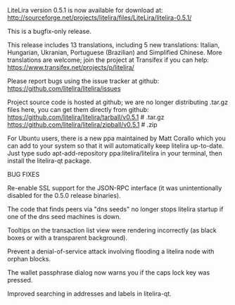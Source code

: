 LiteLira version 0.5.1 is now available for download at:
http://sourceforge.net/projects/litelira/files/LiteLira/litelira-0.5.1/

This is a bugfix-only release.

This release includes 13 translations, including 5 new translations:
Italian, Hungarian, Ukranian, Portuguese (Brazilian) and Simplified Chinese.
More translations are welcome; join the project at Transifex if you can help:
https://www.transifex.net/projects/p/litelira/

Please report bugs using the issue tracker at github:
https://github.com/litelira/litelira/issues

Project source code is hosted at github; we are no longer
distributing .tar.gz files here, you can get them
directly from github:
https://github.com/litelira/litelira/tarball/v0.5.1  # .tar.gz
https://github.com/litelira/litelira/zipball/v0.5.1  # .zip

For Ubuntu users, there is a new ppa maintained by Matt Corallo which
you can add to your system so that it will automatically keep
litelira up-to-date.  Just type
sudo apt-add-repository ppa:litelira/litelira
in your terminal, then install the litelira-qt package.


BUG FIXES

Re-enable SSL support for the JSON-RPC interface (it was unintentionally
disabled for the 0.5.0 release binaries).

The code that finds peers via "dns seeds" no longer stops litelira startup
if one of the dns seed machines is down.

Tooltips on the transaction list view were rendering incorrectly (as black boxes
or with a transparent background).

Prevent a denial-of-service attack involving flooding a litelira node with
orphan blocks.

The wallet passphrase dialog now warns you if the caps lock key was pressed.

Improved searching in addresses and labels in litelira-qt.
